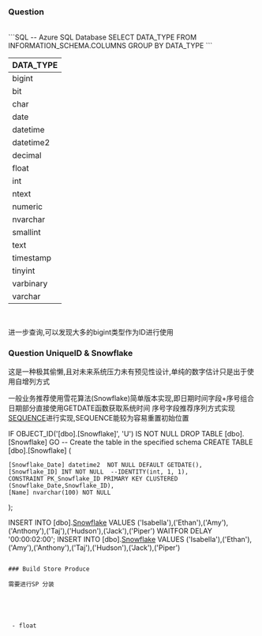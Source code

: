 ### Question
<BR>
```SQL
-- Azure SQL Database 
SELECT DATA_TYPE
FROM INFORMATION_SCHEMA.COLUMNS
GROUP BY DATA_TYPE
```
<BR>  

| DATA_TYPE |
| --------- |
| bigint    |
| bit       |
| char      |
| date      |
| datetime  |
| datetime2 |
| decimal   |
| float     |
| int       |
| ntext     |
| numeric   |
| nvarchar  |
| smallint  |
| text      |
| timestamp |
| tinyint   |
| varbinary |
| varchar   |

<BR> 


进一步查询,可以发现大多的bigint类型作为ID进行使用<BR>
### Question UniqueID & Snowflake
这是一种极其偷懒,且对未来系统压力未有预见性设计,单纯的数字估计只是出于使用自增列方式<BR>

一般业务推荐使用雪花算法(Snowflake)简单版本实现,即日期时间字段+序号组合
日期部分直接使用GETDATE函数获取系统时间
序号字段推荐序列方式实现[SEQUENCE](https://docs.microsoft.com/en-us/sql/t-sql/statements/create-sequence-transact-sql?view=sql-server-ver15)进行实现,SEQUENCE能较为容易重置初始位置
<BR>




IF OBJECT_ID('[dbo].[Snowflake]', 'U') IS NOT NULL
DROP TABLE [dbo].[Snowflake]
GO
-- Create the table in the specified schema
CREATE TABLE [dbo].[Snowflake]
(
  
    [Snowflake_Date] datetime2  NOT NULL DEFAULT GETDATE(),
    [Snowflake_ID] INT NOT NULL  --IDENTITY(int, 1, 1),
    CONSTRAINT PK_Snowflake_ID PRIMARY KEY CLUSTERED (Snowflake_Date,Snowflake_ID),
    [Name] nvarchar(100) NOT NULL
);



INSERT INTO [dbo].[Snowflake](Name) 
VALUES ('Isabella'),('Ethan'),('Amy'),('Anthony'),('Taj'),('Hudson'),('Jack'),('Piper')
WAITFOR DELAY '00:00:02:00';
INSERT INTO [dbo].[Snowflake](Name) 
VALUES ('Isabella'),('Ethan'),('Amy'),('Anthony'),('Taj'),('Hudson'),('Jack'),('Piper')
```

### Build Store Produce

需要进行SP 分装





 - float